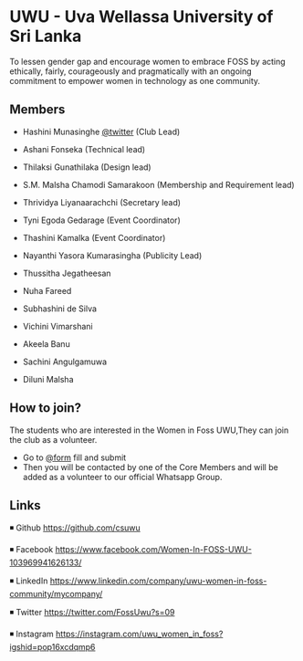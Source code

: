 # UWU - Uva Wellassa University of Sri Lanka
To lessen gender gap and encourage women to embrace FOSS by acting ethically, fairly, courageously and pragmatically with an ongoing commitment to empower women in technology as one community.

## Members

* Hashini Munasinghe [@twitter](https://mobile.twitter.com/HashiniMunasin3)  (Club Lead)

- Ashani Fonseka (Technical lead)
- Thilaksi Gunathilaka (Design lead)
- S.M. Malsha Chamodi Samarakoon (Membership and Requirement lead)
- Thrividya Liyanaarachchi (Secretary lead)
- Tyni Egoda Gedarage (Event Coordinator)
- Thashini Kamalka (Event Coordinator)
- Nayanthi Yasora Kumarasingha (Publicity Lead)

- Thussitha Jegatheesan
- Nuha Fareed
- Subhashini de Silva
- Vichini Vimarshani
- Akeela Banu
- Sachini Angulgamuwa
- Diluni Malsha




## How to join?

The students who are interested in the Women in Foss UWU,They can join the club as a volunteer.

- Go to [@form](https://bit.ly/32Ho81v) fill and submit 
- Then you will be contacted by one of the Core Members and will be added as a volunteer to our official Whatsapp Group.


## Links

◾ Github
https://github.com/csuwu

◾ Facebook
https://www.facebook.com/Women-In-FOSS-UWU-103969941626133/

◾ LinkedIn
https://www.linkedin.com/company/uwu-women-in-foss-community/mycompany/

◾ Twitter
https://twitter.com/FossUwu?s=09

◾ Instagram
https://instagram.com/uwu_women_in_foss?igshid=pop16xcdqmp6
